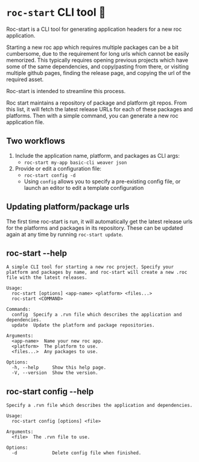 # `roc-start` CLI tool 🚀

Roc-start is a CLI tool for generating application headers for a new roc application. 

Starting a new roc app which requires multiple packages can be a bit cumbersome, due to the requirement for long urls which cannot be easily memorized. This typically requires opening previous projects which have some of the same dependencies, and copy/pasting from there, or visiting multiple github pages, finding the release page, and copying the url of the required asset.

Roc-start is intended to streamline this process. 

Roc start maintains a repository of package and platform git repos. From this list, it will fetch the latest release URLs for each of these packages and platforms. Then with a simple command, you can generate a new roc application file.

## Two workflows

1) Include the application name, platform, and packages as CLI args:
   - `roc-start my-app basic-cli weaver json`
2) Provide or edit a configuration file:
   - `roc-start config -d`
   - Using `config` allows you to specify a pre-existing config file, or launch an editor to edit a template configuration
  
## Updating platform/package urls

The first time roc-start is run, it will automatically get the latest release urls for the platforms and packages in its repository. These can be updated again at any time by running `roc-start update`.


## roc-start --help
```
A simple CLI tool for starting a new roc project. Specify your platform and packages by name, and roc-start will create a new .roc file with the latest releases.

Usage:
  roc-start [options] <app-name> <platform> <files...>
  roc-start <COMMAND>

Commands:
  config  Specify a .rvn file which describes the application and dependencies.
  update  Update the platform and package repositories.

Arguments:
  <app-name>  Name your new roc app.
  <platform>  The platform to use.
  <files...>  Any packages to use.

Options:
  -h, --help     Show this help page.
  -V, --version  Show the version.
```


## roc-start config --help
```
Specify a .rvn file which describes the application and dependencies.

Usage:
  roc-start config [options] <file>

Arguments:
  <file>  The .rvn file to use.

Options:
  -d             Delete config file when finished.
```